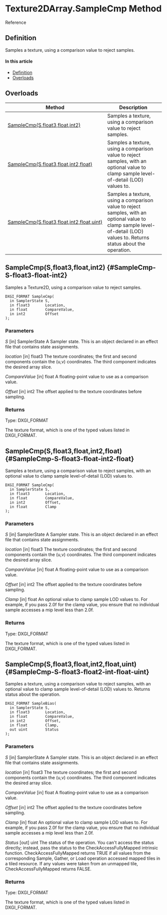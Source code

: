 # Texture2DArray.SampleCmp Method

Reference

## Definition

Samples a texture, using a comparison value to reject samples.

#### In this article

*  [Definition](#definition)
*  [Overloads](#overloads)

## Overloads

| Method | Description |
| ------ | ----------- |
| [SampleCmp(S,float3,float,int2)](#SampleCmp-S-float3-float-int2) | Samples a texture, using a comparison value to reject samples. |
| [SampleCmp(S,float3,float,int2,float)](#SampleCmp-S-float3-float-int2-float) | Samples a texture, using a comparison value to reject samples, with an optional value to clamp sample level-of-detail (LOD) values to. |
| [SampleCmp(S,float3,float,int2,float,uint)](#SampleCmp-S-float3-float-int2-float-uint) | Samples a texture, using a comparison value to reject samples, with an optional value to clamp sample level-of-detail (LOD) values to. Returns status about the operation. |

## SampleCmp(S,float3,float,int2) {#SampleCmp-S-float3-float-int2}

Samples a Texture2D, using a comparison value to reject samples.

```HLSL
DXGI_FORMAT SampleCmp(
  in SamplerState S,
  in float3       Location,
  in float        CompareValue,
  in int2         Offset
);
```

### Parameters
<i>S</i> [in] SamplerState
A Sampler state. This is an object declared in an effect file that contains state assignments.

<i>location</i> [in] float3
The texture coordinates; the first and second components contain the (u,v) coordinates.  The third component indicates the desired array slice.

<i>CompareValue</i> [in] float
A floating-point value to use as a comparison value.

<i>Offset</i> [in] int2
The offset applied to the texture coordinates before sampling.

### Returns
Type: DXGI_FORMAT

The texture format, which is one of the typed values listed in DXGI_FORMAT.

## SampleCmp(S,float3,float,int2,float) {#SampleCmp-S-float3-float-int2-float}

Samples a texture, using a comparison value to reject samples, with an optional value to clamp sample level-of-detail (LOD) values to.

```HLSL
DXGI_FORMAT SampleCmp(
  in SamplerState S,
  in float3       Location,
  in float        CompareValue,
  in int2         Offset,
  in float        Clamp
);
```

### Parameters
<i>S</i> [in] SamplerState
A Sampler state. This is an object declared in an effect file that contains state assignments.

<i>location</i> [in] float3
The texture coordinates; the first and second components contain the (u,v) coordinates.  The third component indicates the desired array slice.

<i>CompareValue</i> [in] float
A floating-point value to use as a comparison value.

<i>Offset</i> [in] int2
The offset applied to the texture coordinates before sampling.

<i>Clamp</i> [in] float
An optional value to clamp sample LOD values to. For example, if you pass 2.0f for the clamp value, you ensure that no individual sample accesses a mip level less than 2.0f.

### Returns
Type: DXGI_FORMAT

The texture format, which is one of the typed values listed in DXGI_FORMAT.

## SampleCmp(S,float3,float,int2,float,uint) {#SampleCmp-S-float3-float2-int-float-uint}

Samples a texture, using a comparison value to reject samples, with an optional value to clamp sample level-of-detail (LOD) values to. Returns status about the operation.

```HLSL
DXGI_FORMAT SampleBias(
  in SamplerState S,
  in float3       Location,
  in float        CompareValue,
  in int2         Offset,
  in float        Clamp,
  out uint        Status
);
```

### Parameters
<i>S</i> [in] SamplerState
A Sampler state. This is an object declared in an effect file that contains state assignments.

<i>location</i> [in] float3
The texture coordinates; the first and second components contain the (u,v) coordinates.  The third component indicates the desired array slice.

<i>CompareValue</i> [in] float
A floating-point value to use as a comparison value.

<i>Offset</i> [in] int2
The offset applied to the texture coordinates before sampling.

<i>Clamp</i> [in] float
An optional value to clamp sample LOD values to. For example, if you pass 2.0f for the clamp value, you ensure that no individual sample accesses a mip level less than 2.0f.

<i>Status</i> [out] uint
The status of the operation. You can't access the status directly; instead, pass the status to the CheckAccessFullyMapped intrinsic function. CheckAccessFullyMapped returns TRUE if all values from the corresponding Sample, Gather, or Load operation accessed mapped tiles in a tiled resource. If any values were taken from an unmapped tile, CheckAccessFullyMapped returns FALSE.

### Returns
Type: DXGI_FORMAT

The texture format, which is one of the typed values listed in DXGI_FORMAT.